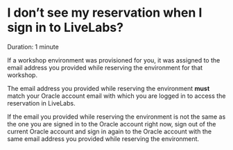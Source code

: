 # I don’t see my reservation when I sign in to LiveLabs?

Duration: 1 minute

If a workshop environment was provisioned for you, it was assigned to the email address you provided while reserving the environment for that workshop.

The email address you provided while reserving the environment **must** match your Oracle account email with which you are logged in to access the reservation in LiveLabs.

If the email you provided while reserving the environment is not the same as the one you are signed in to the Oracle account right now, sign out of the current Oracle account and sign in again to the Oracle account with the same email address you provided while reserving the environment.
